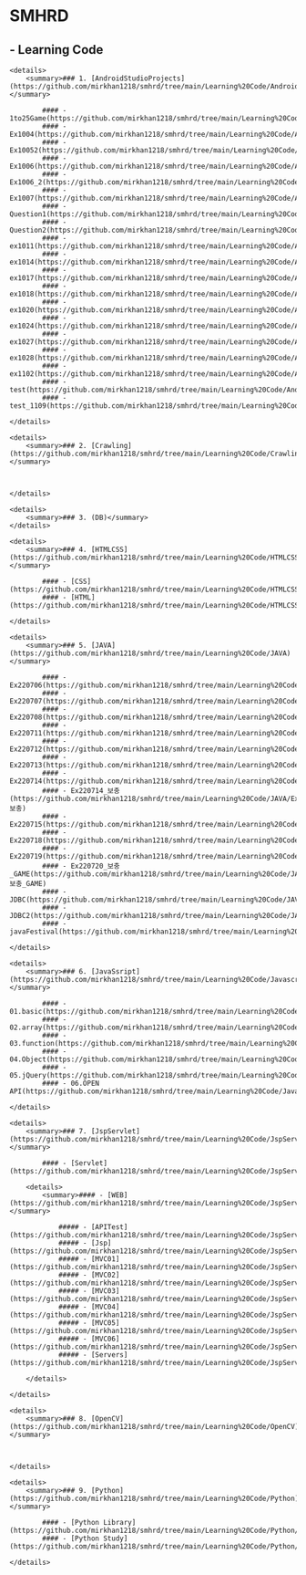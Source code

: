 # SMHRD

## - Learning Code
    <details>
        <summary>### 1. [AndroidStudioProjects](https://github.com/mirkhan1218/smhrd/tree/main/Learning%20Code/AndroidStudioProjects)</summary>
        
            #### - 1to25Game(https://github.com/mirkhan1218/smhrd/tree/main/Learning%20Code/AndroidStudioProjects/1to25Game)
            #### - Ex1004(https://github.com/mirkhan1218/smhrd/tree/main/Learning%20Code/AndroidStudioProjects/Ex1004)
            #### - Ex10052(https://github.com/mirkhan1218/smhrd/tree/main/Learning%20Code/AndroidStudioProjects/Ex10052)
            #### - Ex1006(https://github.com/mirkhan1218/smhrd/tree/main/Learning%20Code/AndroidStudioProjects/Ex1006)
            #### - Ex1006_2(https://github.com/mirkhan1218/smhrd/tree/main/Learning%20Code/AndroidStudioProjects/Ex1006_2)
            #### - Ex1007(https://github.com/mirkhan1218/smhrd/tree/main/Learning%20Code/AndroidStudioProjects/Ex1007)
            #### - Question1(https://github.com/mirkhan1218/smhrd/tree/main/Learning%20Code/AndroidStudioProjects/Question1)
            #### - Question2(https://github.com/mirkhan1218/smhrd/tree/main/Learning%20Code/AndroidStudioProjects/Question2)
            #### - ex1011(https://github.com/mirkhan1218/smhrd/tree/main/Learning%20Code/AndroidStudioProjects/ex1011)
            #### - ex1014(https://github.com/mirkhan1218/smhrd/tree/main/Learning%20Code/AndroidStudioProjects/ex1014)
            #### - ex1017(https://github.com/mirkhan1218/smhrd/tree/main/Learning%20Code/AndroidStudioProjects/ex1017)
            #### - ex1018(https://github.com/mirkhan1218/smhrd/tree/main/Learning%20Code/AndroidStudioProjects/ex1018)
            #### - ex1020(https://github.com/mirkhan1218/smhrd/tree/main/Learning%20Code/AndroidStudioProjects/ex1020)
            #### - ex1024(https://github.com/mirkhan1218/smhrd/tree/main/Learning%20Code/AndroidStudioProjects/ex1024)
            #### - ex1027(https://github.com/mirkhan1218/smhrd/tree/main/Learning%20Code/AndroidStudioProjects/ex1027)
            #### - ex1028(https://github.com/mirkhan1218/smhrd/tree/main/Learning%20Code/AndroidStudioProjects/ex1028)
            #### - ex1102(https://github.com/mirkhan1218/smhrd/tree/main/Learning%20Code/AndroidStudioProjects/ex1102)
            #### - test(https://github.com/mirkhan1218/smhrd/tree/main/Learning%20Code/AndroidStudioProjects/test)
            #### - test_1109(https://github.com/mirkhan1218/smhrd/tree/main/Learning%20Code/AndroidStudioProjects/test_1109)
    
    </details>

    <details>
        <summary>### 2. [Crawling](https://github.com/mirkhan1218/smhrd/tree/main/Learning%20Code/Crawling)</summary>
    
    
    
    </details>

    <details>
        <summary>### 3. (DB)</summary>
    </details>

    <details>
        <summary>### 4. [HTMLCSS](https://github.com/mirkhan1218/smhrd/tree/main/Learning%20Code/HTMLCSS)</summary>

            #### - [CSS](https://github.com/mirkhan1218/smhrd/tree/main/Learning%20Code/HTMLCSS/CSS)
            #### - [HTML](https://github.com/mirkhan1218/smhrd/tree/main/Learning%20Code/HTMLCSS/HTML)
    
    </details>

    <details>
        <summary>### 5. [JAVA](https://github.com/mirkhan1218/smhrd/tree/main/Learning%20Code/JAVA)</summary>

            #### - Ex220706(https://github.com/mirkhan1218/smhrd/tree/main/Learning%20Code/JAVA/Ex220706)
            #### - Ex220707(https://github.com/mirkhan1218/smhrd/tree/main/Learning%20Code/JAVA/Ex220707)
            #### - Ex220708(https://github.com/mirkhan1218/smhrd/tree/main/Learning%20Code/JAVA/Ex220708)
            #### - Ex220711(https://github.com/mirkhan1218/smhrd/tree/main/Learning%20Code/JAVA/Ex220711)
            #### - Ex220712(https://github.com/mirkhan1218/smhrd/tree/main/Learning%20Code/JAVA/Ex220712)
            #### - Ex220713(https://github.com/mirkhan1218/smhrd/tree/main/Learning%20Code/JAVA/Ex220713)
            #### - Ex220714(https://github.com/mirkhan1218/smhrd/tree/main/Learning%20Code/JAVA/Ex220714)
            #### - Ex220714_보충(https://github.com/mirkhan1218/smhrd/tree/main/Learning%20Code/JAVA/Ex220714_보충)
            #### - Ex220715(https://github.com/mirkhan1218/smhrd/tree/main/Learning%20Code/JAVA/Ex220715)
            #### - Ex220718(https://github.com/mirkhan1218/smhrd/tree/main/Learning%20Code/JAVA/Ex220718)
            #### - Ex220719(https://github.com/mirkhan1218/smhrd/tree/main/Learning%20Code/JAVA/Ex220719)
            #### - Ex220720_보충_GAME(https://github.com/mirkhan1218/smhrd/tree/main/Learning%20Code/JAVA/Ex220720_보충_GAME)
            #### - JDBC(https://github.com/mirkhan1218/smhrd/tree/main/Learning%20Code/JAVA/JDBC)
            #### - JDBC2(https://github.com/mirkhan1218/smhrd/tree/main/Learning%20Code/JAVA/JDBC2)
            #### - javaFestival(https://github.com/mirkhan1218/smhrd/tree/main/Learning%20Code/JAVA/javaFestival)

    </details>

    <details>
        <summary>### 6. [JavaSsript](https://github.com/mirkhan1218/smhrd/tree/main/Learning%20Code/Javascript)</summary>

            #### - 01.basic(https://github.com/mirkhan1218/smhrd/tree/main/Learning%20Code/Javascript/01.basic)
            #### - 02.array(https://github.com/mirkhan1218/smhrd/tree/main/Learning%20Code/Javascript/02.array)
            #### - 03.function(https://github.com/mirkhan1218/smhrd/tree/main/Learning%20Code/Javascript/03.function)
            #### - 04.Object(https://github.com/mirkhan1218/smhrd/tree/main/Learning%20Code/Javascript/04.Object)
            #### - 05.jQuery(https://github.com/mirkhan1218/smhrd/tree/main/Learning%20Code/Javascript/05.jQuery)
            #### - 06.OPEN API(https://github.com/mirkhan1218/smhrd/tree/main/Learning%20Code/Javascript/06.OPEN%20API)

    </details>

    <details>
        <summary>### 7. [JspServlet](https://github.com/mirkhan1218/smhrd/tree/main/Learning%20Code/JspServlet)</summary>

            #### - [Servlet](https://github.com/mirkhan1218/smhrd/tree/main/Learning%20Code/JspServlet/Servlet)

		<details>
            <summary>#### - [WEB](https://github.com/mirkhan1218/smhrd/tree/main/Learning%20Code/JspServlet/Web)</summary>

                ##### - [APITest](https://github.com/mirkhan1218/smhrd/tree/main/Learning%20Code/JspServlet/Web/APITest)
                ##### - [Jsp](https://github.com/mirkhan1218/smhrd/tree/main/Learning%20Code/JspServlet/Web/Jsp)
                ##### - [MVC01](https://github.com/mirkhan1218/smhrd/tree/main/Learning%20Code/JspServlet/Web/MVC01)
                ##### - [MVC02](https://github.com/mirkhan1218/smhrd/tree/main/Learning%20Code/JspServlet/Web/MVC02)
                ##### - [MVC03](https://github.com/mirkhan1218/smhrd/tree/main/Learning%20Code/JspServlet/Web/MVC03)
                ##### - [MVC04](https://github.com/mirkhan1218/smhrd/tree/main/Learning%20Code/JspServlet/Web/MVC04)
                ##### - [MVC05](https://github.com/mirkhan1218/smhrd/tree/main/Learning%20Code/JspServlet/Web/MVC05)
                ##### - [MVC06](https://github.com/mirkhan1218/smhrd/tree/main/Learning%20Code/JspServlet/Web/MVC06)
                ##### - [Servers](https://github.com/mirkhan1218/smhrd/tree/main/Learning%20Code/JspServlet/Web/Servers)

        </details>

    </details>

    <details>
        <summary>### 8. [OpenCV](https://github.com/mirkhan1218/smhrd/tree/main/Learning%20Code/OpenCV)</summary>



    </details>

    <details>
        <summary>### 9. [Python](https://github.com/mirkhan1218/smhrd/tree/main/Learning%20Code/Python)</summary>

            #### - [Python Library](https://github.com/mirkhan1218/smhrd/tree/main/Learning%20Code/Python/Python%20Library)
            #### - [Python Study](https://github.com/mirkhan1218/smhrd/tree/main/Learning%20Code/Python/Python%20Study)

    </details>
